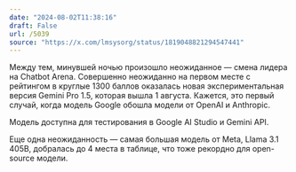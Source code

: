 ```yaml
---
date: "2024-08-02T11:38:16"
draft: False
url: /5039
source: "https://x.com/lmsysorg/status/1819048821294547441"
---
```


Между тем, минувшей ночью произошло неожиданное — смена лидера на Chatbot Arena. Совершенно неожиданно на первом месте с рейтингом в круглые 1300 баллов оказалась новая экспериментальная версия Gemini Pro 1.5, которая вышла 1 августа. Кажется, это первый случай, когда модель Google обошла модели от OpenAI и Anthropic. 

Модель доступна для тестирования в Google AI Studio и Gemini API. 


Еще одна неожиданность — самая большая модель от Meta, Llama 3.1 405B, добралась до 4 места в таблице, что тоже рекордно для open-source модели.
